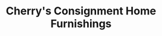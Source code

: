 ---
title: "Cherry's Consignment Home Furnishings"
url: /meridian/cherrys-consignment-home-furnishings/
shop: Gebrauchtwaren
---